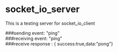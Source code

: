 # socket_io_server
This is a testing server for socket_io_client

###sending event: "ping" <br>
###receiving event: "ping" <br>
###receive response : { success:true,data:"pong"}

